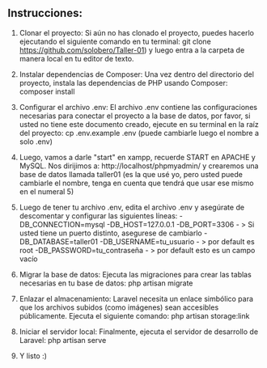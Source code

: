
## Instrucciones:

1. Clonar el proyecto: Si aún no has clonado el proyecto, puedes hacerlo ejecutando el siguiente comando en tu terminal: git clone https://github.com/solobero/Taller-01) y luego entra a la carpeta de manera local en tu editor de texto.

2. Instalar dependencias de Composer: Una vez dentro del directorio del proyecto, instala las dependencias de PHP usando Composer: composer install

3. Configurar el archivo .env: El archivo .env contiene las configuraciones necesarias para conectar el proyecto a la base de datos, por favor, si usted no tiene este documento creado, ejecute en su terminal en la raíz del proyecto: cp .env.example .env (puede cambiarle luego el nombre a solo .env)

4. Luego, vamos a darle "start" en xampp, recuerde START en APACHE y MySQL. Nos dirijimos a: http://localhost/phpmyadmin/ y crearemos una base de datos llamada taller01 (es la que usé yo, pero usted puede cambiarle el nombre, tenga en cuenta que tendrá que usar ese mismo en el numeral 5)

5. Luego de tener tu archivo .env, edita el archivo .env y asegúrate de descomentar y configurar las siguientes líneas:
    -DB_CONNECTION=mysql
    -DB_HOST=127.0.0.1
    -DB_PORT=3306 - > Si usted tiene un puerto distinto, asegurese de cambiarlo
    -DB_DATABASE=taller01
    -DB_USERNAME=tu_usuario - > por default es root
    -DB_PASSWORD=tu_contraseña - > por default esto es un campo vacío

6. Migrar la base de datos: Ejecuta las migraciones para crear las tablas necesarias en tu base de datos: php artisan migrate

7. Enlazar el almacenamiento: Laravel necesita un enlace simbólico para que los archivos subidos (como imágenes) sean accesibles públicamente. Ejecuta el siguiente comando: php artisan storage:link

8. Iniciar el servidor local: Finalmente, ejecuta el servidor de desarrollo de Laravel: php artisan serve

9. Y listo :)



